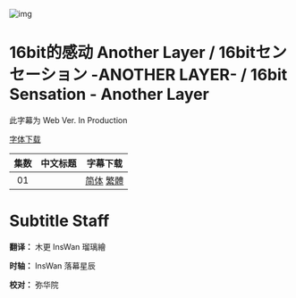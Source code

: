 ![img]()

# 16bit的感动 Another Layer / 16bitセンセーション -ANOTHER LAYER- / 16bit Sensation - Another Layer

此字幕为 Web Ver. In Production

[字体下载]()

|集数|中文标题|字幕下载|
|:-:|:-:|:-:|
|01||[简体]() [繁體]()|

# Subtitle Staff

**翻译：** 木更 InsWan 瑠璃繪

**时轴：** InsWan 落幕星辰

**校对：**  弥华院

